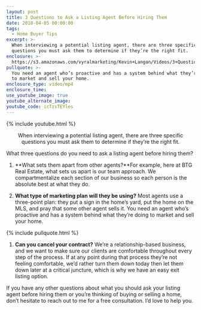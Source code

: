 ```yaml
---
layout: post
title: 3 Questions to Ask a Listing Agent Before Hiring Them
date: 2018-04-05 00:00:00
tags:
  - Home Buyer Tips
excerpt: >-
  When interviewing a potential listing agent, there are three specific
  questions you must ask them to determine if they’re the right fit.
enclosure: >-
  https://s3.amazonaws.com/vyralmarketing/Kevin+Langan/Videos/3+Questions+to+Ask+a+Listing+Agent+Before+Hiring+Them.mp4
pullquote: >-
  You need an agent who’s proactive and has a system behind what they’re doing
  to market and sell your home.
enclosure_type: video/mp4
enclosure_time:
use_youtube_image: true
youtube_alternate_image:
youtube_code: icTzsTEYles
---
```


{% include youtube.html %}

<center>When interviewing a potential listing agent, there are three specific questions you must ask them to determine if they’re the right fit.</center>

What three questions do you need to ask a listing agent before hiring them?

1. **What sets them apart from other agents?**For example, here at BTG Real Estate, what sets us apart is our team approach. We compartmentalize each section of our business so each person is the absolute best at what they do.

2. **What type of marketing plan will they be using?** Most agents use a three-point plan: they put a sign in the home’s yard, put the home on the MLS, and pray that some other agent sells it. You need an agent who’s proactive and has a system behind what they’re doing to market and sell your home.

{% include pullquote.html %}

1. **Can you cancel your contract?** We’re a relationship-based business, and we want to make sure our clients are comfortable throughout every step of the process. If at any point during that process they’re not feeling comfortable, we’d rather turn them down today then let them down later at a critical juncture, which is why we have an easy exit listing option.

If you have any other questions about what you should ask your listing agent before hiring them or you’re thinking of buying or selling a home, don’t hesitate to reach out to me for a free consultation. I’d love to help you.